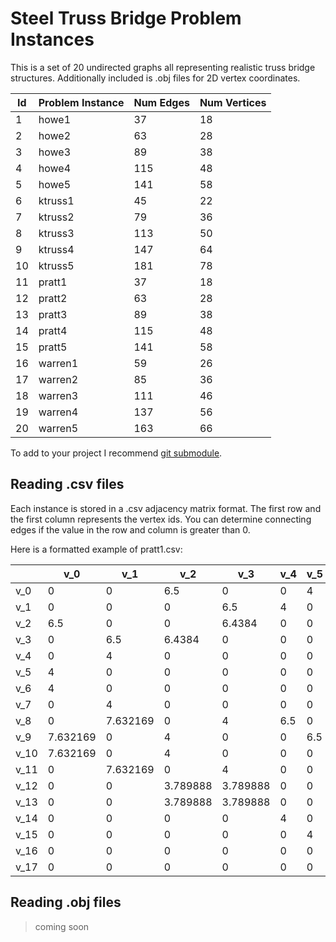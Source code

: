 # Steel Truss Bridge Problem Instances
 
This is a set of 20 undirected graphs all representing realistic truss bridge structures.  Additionally included is .obj files for 2D vertex coordinates.


| Id | Problem Instance | Num Edges | Num Vertices |
|----|------------------|-----------|--------------|
| 1  | howe1            | 37        | 18           |
| 2  | howe2            | 63        | 28           |
| 3  | howe3            | 89        | 38           |
| 4  | howe4            | 115       | 48           |
| 5  | howe5            | 141       | 58           |
| 6  | ktruss1          | 45        | 22           |
| 7  | ktruss2          | 79        | 36           |
| 8  | ktruss3          | 113       | 50           |
| 9  | ktruss4          | 147       | 64           |
| 10 | ktruss5          | 181       | 78           |
| 11 | pratt1           | 37        | 18           |
| 12 | pratt2           | 63        | 28           |
| 13 | pratt3           | 89        | 38           |
| 14 | pratt4           | 115       | 48           |
| 15 | pratt5           | 141       | 58           |
| 16 | warren1          | 59        | 26           |
| 17 | warren2          | 85        | 36           |
| 18 | warren3          | 111       | 46           |
| 19 | warren4          | 137       | 56           |
| 20 | warren5          | 163       | 66           |

To add to your project I recommend [git submodule](https://git-scm.com/book/en/v2/Git-Tools-Submodules).

## Reading .csv files

Each instance is stored in a .csv adjacency matrix format. The first row and the first column represents the vertex ids. You can determine connecting edges if the value in the row and column is greater than 0.

Here is a formatted example of pratt1.csv:

|      | v_0      | v_1      | v_2      | v_3      | v_4 | v_5 | v_6 | v_7 | v_8      | v_9      | v_10     | v_11     | v_12     | v_13     | v_14     | v_15     | v_16     | v_17     |
|------|----------|----------|----------|----------|-----|-----|-----|-----|----------|----------|----------|----------|----------|----------|----------|----------|----------|----------|
| v_0  | 0        | 0        | 6.5      | 0        | 0   | 4   | 4   | 0   | 0        | 7.632169 | 7.632169 | 0        | 0        | 0        | 0        | 0        | 0        | 0        |
| v_1  | 0        | 0        | 0        | 6.5      | 4   | 0   | 0   | 4   | 7.632169 | 0        | 0        | 7.632169 | 0        | 0        | 0        | 0        | 0        | 0        |
| v_2  | 6.5      | 0        | 0        | 6.4384   | 0   | 0   | 0   | 0   | 0        | 4        | 4        | 0        | 3.789888 | 3.789888 | 0        | 0        | 0        | 0        |
| v_3  | 0        | 6.5      | 6.4384   | 0        | 0   | 0   | 0   | 0   | 4        | 0        | 0        | 4        | 3.789888 | 3.789888 | 0        | 0        | 0        | 0        |
| v_4  | 0        | 4        | 0        | 0        | 0   | 0   | 0   | 0   | 6.5      | 0        | 0        | 0        | 0        | 0        | 4        | 0        | 0        | 0        |
| v_5  | 4        | 0        | 0        | 0        | 0   | 0   | 0   | 0   | 0        | 6.5      | 0        | 0        | 0        | 0        | 0        | 4        | 0        | 0        |
| v_6  | 4        | 0        | 0        | 0        | 0   | 0   | 0   | 0   | 0        | 0        | 6.5      | 0        | 0        | 0        | 0        | 0        | 4        | 0        |
| v_7  | 0        | 4        | 0        | 0        | 0   | 0   | 0   | 0   | 0        | 0        | 0        | 6.5      | 0        | 0        | 0        | 0        | 0        | 4        |
| v_8  | 0        | 7.632169 | 0        | 4        | 6.5 | 0   | 0   | 0   | 0        | 0        | 6.4384   | 0        | 3.789888 | 0        | 7.632169 | 0        | 0        | 0        |
| v_9  | 7.632169 | 0        | 4        | 0        | 0   | 6.5 | 0   | 0   | 0        | 0        | 0        | 6.4384   | 0        | 3.789888 | 0        | 7.632169 | 0        | 0        |
| v_10 | 7.632169 | 0        | 4        | 0        | 0   | 0   | 6.5 | 0   | 6.4384   | 0        | 0        | 0        | 3.789888 | 0        | 0        | 0        | 7.632169 | 0        |
| v_11 | 0        | 7.632169 | 0        | 4        | 0   | 0   | 0   | 6.5 | 0        | 6.4384   | 0        | 0        | 0        | 3.789888 | 0        | 0        | 0        | 7.632169 |
| v_12 | 0        | 0        | 3.789888 | 3.789888 | 0   | 0   | 0   | 0   | 3.789888 | 0        | 3.789888 | 0        | 0        | 0        | 0        | 0        | 0        | 0        |
| v_13 | 0        | 0        | 3.789888 | 3.789888 | 0   | 0   | 0   | 0   | 0        | 3.789888 | 0        | 3.789888 | 0        | 0        | 0        | 0        | 0        | 0        |
| v_14 | 0        | 0        | 0        | 0        | 4   | 0   | 0   | 0   | 7.632169 | 0        | 0        | 0        | 0        | 0        | 0        | 0        | 0        | 0        |
| v_15 | 0        | 0        | 0        | 0        | 0   | 4   | 0   | 0   | 0        | 7.632169 | 0        | 0        | 0        | 0        | 0        | 0        | 0        | 0        |
| v_16 | 0        | 0        | 0        | 0        | 0   | 0   | 4   | 0   | 0        | 0        | 7.632169 | 0        | 0        | 0        | 0        | 0        | 0        | 0        |
| v_17 | 0        | 0        | 0        | 0        | 0   | 0   | 0   | 4   | 0        | 0        | 0        | 7.632169 | 0        | 0        | 0        | 0        | 0        | 0        |

## Reading .obj files
> coming soon
